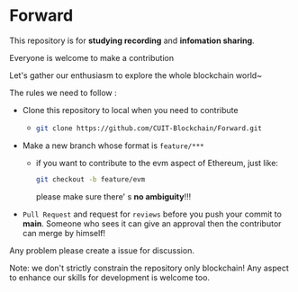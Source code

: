 # Forward

This repository is for **studying recording** and **infomation sharing**.

Everyone is welcome to make a contribution

Let's  gather our enthusiasm to explore the whole blockchain world~



The rules we need to follow :

- Clone this repository to local when you need to contribute

  - ```bash
    git clone https://github.com/CUIT-Blockchain/Forward.git
    ```

- Make a new branch whose format is `feature/***`

  - if you want to contribute to the evm aspect of Ethereum, just  like:

    ```bash
    git checkout -b feature/evm
    ```

    please make sure there' s **no ambiguity**!!!

- `Pull Request` and request for `reviews` before you push your commit to **main**. Someone who sees it can give an approval then the contributor can merge by himself!



Any problem please create a issue for discussion. 

Note: we don't strictly constrain the repository only blockchain! Any aspect to enhance our skills for development is welcome too.